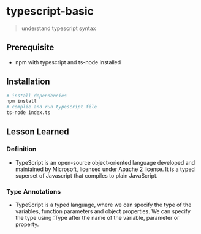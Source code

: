 # typescript-basic

> understand typescript syntax

## Prerequisite

- npm with typescript and ts-node installed

## Installation

```bash
# install dependencies
npm install
# complie and run typescript file
ts-node index.ts
```

## Lesson Learned

### Definition

- TypeScript is an open-source object-oriented language developed and maintained by Microsoft, licensed under Apache 2 license. It is a typed superset of Javascript that compiles to plain JavaScript.

### Type Annotations

- TypeScript is a typed language, where we can specify the type of the variables, function parameters and object properties. We can specify the type using :Type after the name of the variable, parameter or property.
